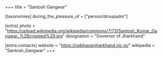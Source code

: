 +++
title = "Santosh Gangwar"

[taxonomies]
during_the_pleasure_of = ["person/droupadm"]

[extra]
photo = "https://upload.wikimedia.org/wikipedia/commons/7/73/Santosh_Kumar_Gangwar_%28cropped%29.jpg"
designation = "Governor of Jharkhand"

[extra.contacts]
website = "https://rajbhavanjharkhand.nic.in/"
wikipedia = "Santosh_Gangwar"
+++